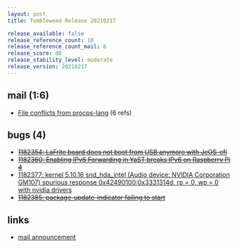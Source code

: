 ```yaml
---
layout: post
title: Tumbleweed Release 20210217

release_available: false
release_reference_count: 10
release_reference_count_mail: 6
release_score: 88
release_stability_level: moderate
release_version: 20210217
---
```


## mail (1:6)

- [File conflicts from procps-lang](https://github.com/boombatower/tumbleweed-review/issues/10) (6 refs)

## bugs (4)

<!--more-->

- ~~[1182354: LaFrite board does not boot from USB anymore with JeOS-efi](https://bugzilla.opensuse.org/show_bug.cgi?id=1182354)~~
- ~~[1182360: Enabling IPv6 Forwarding in YaST breaks IPv6 on Raspberry Pi 4](https://bugzilla.opensuse.org/show_bug.cgi?id=1182360)~~
- [1182377: kernel 5.10.16 snd_hda_intel (Audio device: NVIDIA Corporation GM107) spurious response 0x42490100:0x3331314d, rp = 0, wp = 0 with nvidia drivers](https://bugzilla.opensuse.org/show_bug.cgi?id=1182377)
- ~~[1182385: package-update-indicator failing to start](https://bugzilla.opensuse.org/show_bug.cgi?id=1182385)~~



## links

- [mail announcement](https://github.com/boombatower/tumbleweed-review/issues/10)

